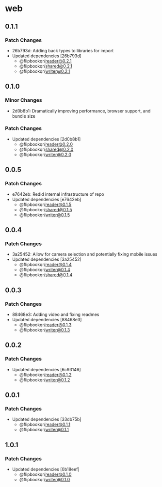 # web

## 0.1.1

### Patch Changes

- 26b793d: Adding back types to libraries for import
- Updated dependencies [26b793d]
  - @flipbookqr/reader@0.2.1
  - @flipbookqr/shared@0.2.1
  - @flipbookqr/writer@0.2.1

## 0.1.0

### Minor Changes

- 2d0b8b1: Dramatically improving performance, browser support, and bundle size

### Patch Changes

- Updated dependencies [2d0b8b1]
  - @flipbookqr/reader@0.2.0
  - @flipbookqr/shared@0.2.0
  - @flipbookqr/writer@0.2.0

## 0.0.5

### Patch Changes

- e7642eb: Redid internal infrastructure of repo
- Updated dependencies [e7642eb]
  - @flipbookqr/reader@0.1.5
  - @flipbookqr/shared@0.1.5
  - @flipbookqr/writer@0.1.5

## 0.0.4

### Patch Changes

- 3a25452: Allow for camera selection and potentially fixing mobile issues
- Updated dependencies [3a25452]
  - @flipbookqr/reader@0.1.4
  - @flipbookqr/writer@0.1.4
  - @flipbookqr/shared@0.1.4

## 0.0.3

### Patch Changes

- 88468e3: Adding video and fixing readmes
- Updated dependencies [88468e3]
  - @flipbookqr/reader@0.1.3
  - @flipbookqr/writer@0.1.3

## 0.0.2

### Patch Changes

- Updated dependencies [6c93146]
  - @flipbookqr/reader@0.1.2
  - @flipbookqr/writer@0.1.2

## 0.0.1

### Patch Changes

- Updated dependencies [33db75b]
  - @flipbookqr/reader@0.1.1
  - @flipbookqr/writer@0.1.1

## 1.0.1

### Patch Changes

- Updated dependencies [0b18eef]
  - @flipbookqr/reader@0.1.0
  - @flipbookqr/writer@0.1.0
